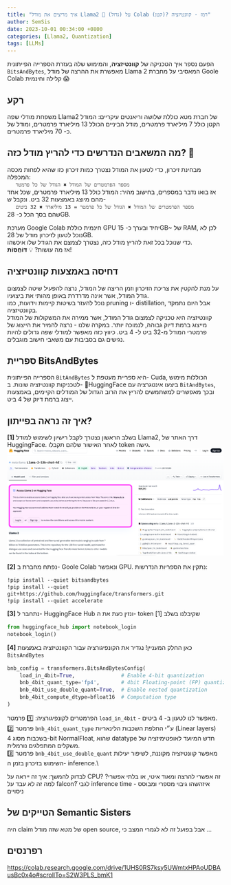 ```yaml
---
title: "איך מריצים את מודל Llama2 🦙 (גדול) על Colab (קטן)? רמז - קוונטיזציה"
author: SemSis 
date: 2023-10-01 00:34:00 +0800
categories: [Llama2, Quantization]
tags: [LLMs]
---
```


הפעם נספר איך הטכניקה של **קוונטיזציה**, והמימוש שלה בעזרת הספרייה הפייתונית `BitsAndBytes`, מאפשרת את ההרצה של מודל Llama 2 המאסיבי על מחברת Goole Colab קלילה וחינמית 😱

## רקע

משפחת מודלי שפה Llama2 של חברת מטא כוללת שלושה וריאנטים עיקריים: המודל הקטן כולל 7 מיליארד פרמטרים, מודל הביניים הכולל 13 מיליארד פרמטרים, ומודל של כ- 70 מיליארד פרמטרים.

## מה המשאבים הנדרשים כדי להריץ מודל כזה? 🔨

מבחינת זיכרון, כדי לטעון את המודל נצטרך כמות זיכרון כזו שהיא לפחות מכסה המכפלה:\
&nbsp;&nbsp;&nbsp;&nbsp; `מספר הפרמטרים של המודל ✖️ הגודל של כל פרמטר`\
אז בואו נדבר במספרים, בחישוב מהיר: המודל כולל 13 מיליארד פרמטרים, שכל אחד מהם מיוצג באמצעות 32 ביט. ונקבל ש-\
&nbsp;&nbsp;&nbsp;&nbsp; `מספר הפרמטרים של המודל ✖️ הגודל של כל פרמטר = 13 מיליארד ✖️ 32 ביטים` \
שהם בסך הכל כ- 28GB.

מערכת Google Colab חינמית כוללת GPU יחיד ובערך כ- 15GB~ של RAM, לכן לא נוכל לטעון לזיכרון מודל של 28GB.\
כדי שנוכל בכל זאת להריץ מודל כזה, נצטרך לצמצם את הגודל שלו איכשהו.\
אז מה עושות?  💡 **דּוֹחֲסוֹת**!

## דחיסה באמצעות קוונטיזציה
על מנת להקטין את צריכת הזיכרון וזמן הריצה של המודל, נרצה להפעיל שיטה לצמצום גודל המודל, אשר אינה מדרדרת באופן מהותי את ביצועיו.\
נוכל להעזר בשיטות קיימות וידועות, כמו pruning ו- distillation, אבל היום נתמקד בקוונטיזציה.\
קוונטיזציה היא טכניקה לצמצום גודל המודל, אשר ממירה את המשקולות של המודל מייצוג ברמת דיוק גבוהה, לנמוכה יותר. במקרה שלנו - נרצה להמיר את הייצוג של פרמטרי המודל מ-32 ביט ל- 4 ביט. כיווץ כזה מאפשר למודלי שפה גדולים להיות נגישים גם בסביבות עם משאבי חישוב מוגבלים.

## ספריית BitsAndBytes

הספרייה הפייתונית `BitAndBytes` היא ספריית מעטפת ל- Cuda, הכוללות מימוש לטכניקות קוונטיזציה שונות. ב- 🤗HuggingFace ביצעו אינטגרציה עם `BitAndBytes`, ובכך מאפשרים למשתמשים להריץ את הרוב הגדול של המודלים הקיימים, באמצעות ייצוג ברמת דיוק של 4 ביט.

## איך זה נראה בפייתון?

**[1]** בשלב הראשון נצטרך לקבל רישיון לשימוש למודל Llama2, דרך האתר של HuggingFace. לאחר האישור שלהם תקבלו token גישה.
![My image Name](/assets/images/post02_llama/llama_2_marker_v2.png)

**[2]** נפתח מחברת ב- Goole Colab ונאפשר GPU.
נתקין את הספריות הנדרשות:
```console
!pip install --quiet bitsandbytes
!pip install --quiet git+https://github.com/huggingface/transformers.git
!pip install --quiet accelerate
```

**[3]** נתחבר ל- HuggingFace Hub ונזין כעת את ה- token שקיבלנו בשלב [1] 

```python
from huggingface_hub import notebook_login
notebook_login()
```


**[4]** כאן החלק המעניין! נגדיר את הקונפיגורציה עבור הקוונטיזציה באמצעות `BitsAndBytes`

```python
bnb_config = transformers.BitsAndBytesConfig(
    load_in_4bit=True,               # Enable 4-bit quantization
    bnb_4bit_quant_type='fp4',       # 4bit Floating-point (FP) quantization
    bnb_4bit_use_double_quant=True,  # Enable nested quantization
    bnb_4bit_compute_dtype=bfloat16  # Computation type
)
```
הפרמטרים לקונפיגורציה:
1️⃣ פרמטר `load_in_4bit` - מאפשר לנו לטעון ב- 4 ביטים.\
2️⃣ פרמטר `bnb_4bit_quant_type` ע״י החלפת השכבות הלינאריות (Linear layers) בשכבות מסוג 4-bit NormalFloat, שהוא datatype חדש המיועד לאופטימיזציה של משקלים המתפלגים נורמלית.\
3️⃣ פרמטר `bnb_4bit_use_double_quant` מאפשר קוונטיזציה מקוננת, לשיפור יעילות השימוש בזיכרון בזמן ה- inference.\

לבדוק להמשך:
איך זה ייראה על CPU? זה אפשרי להרצה ומאוד איטי, או בלתי אפשרי?
למה זה לא עבד על falcon?ֿ
לגבי inference time - איזהשהו גיבוי מספרי ומבוסס ניסויים






## הטייקים של Semantic Sisters

היה claim של מטא שזה מודל open source, אבל בפועל זה לא לגמרי המצב כי …


## רפרנסים

https://colab.research.google.com/drive/1UHS0RS7ksy5UWmtxHPAoUDBAusBc0x4o#scrollTo=S2W3PLS_bmK1
